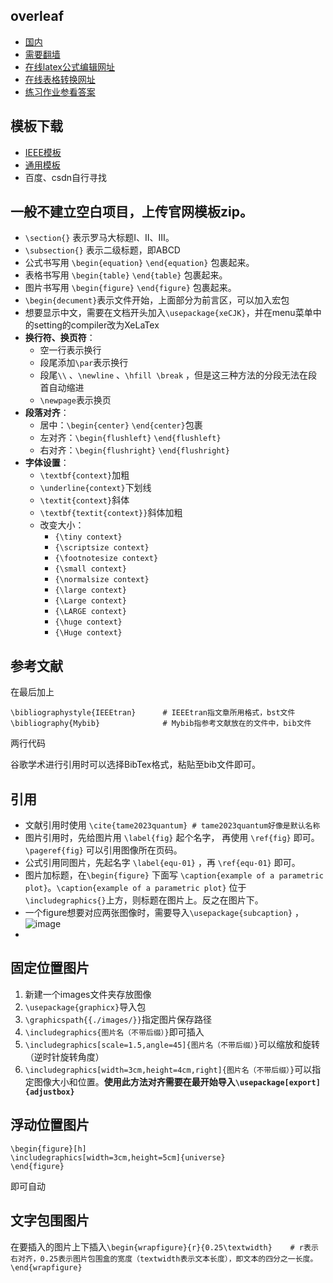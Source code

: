 ## overleaf
- [国内](cn.overleaf.com)
- [需要翻墙](www.overleaf.com)
- [在线latex公式编辑网址](latex.91maths.com)
- [在线表格转换网址](www.tablesgenerator.com)
- [练习作业参看答案](cn.overleaf.com/read/kttyzzzrsyjp)

## 模板下载
- [IEEE模板](http://www.ieee.org/publications_standards/publications/authors/author_templates.html)
- [通用模板](https://cn.overleaf.com/latex/templates)
- 百度、csdn自行寻找

## 一般不建立空白项目，上传官网模板zip。
- `\section{}` 表示罗马大标题Ⅰ、Ⅱ、Ⅲ。
- `\subsection{}` 表示二级标题，即ABCD
- 公式书写用 `\begin{equation}`  `\end{equation}` 包裹起来。
- 表格书写用 `\begin{table}`  `\end{table}` 包裹起来。
- 图片书写用 `\begin{figure}`  `\end{figure}` 包裹起来。
- `\begin{decument}`表示文件开始，上面部分为前言区，可以加入宏包
- 想要显示中文，需要在文档开头加入`\usepackage{xeCJK}`，并在menu菜单中的setting的compiler改为XeLaTex
- **换行符、换页符**：
  - 空一行表示换行
  - 段尾添加`\par`表示换行
  - 段尾`\\` 、`\newline` 、`\hfill \break` ，但是这三种方法的分段无法在段首自动缩进
  - `\newpage`表示换页
- **段落对齐**：
  - 居中：`\begin{center}` `\end{center}`包裹
  - 左对齐：`\begin{flushleft}` `\end{flushleft}`
  - 右对齐：`\begin{flushright}` `\end{flushright}`
- **字体设置**：
  - `\textbf{context}`加粗
  - `\underline{context}`下划线
  - `\textit{context}`斜体
  - `\textbf{textit{context}}`斜体加粗
  - 改变大小：
    - `{\tiny context}`
    - `{\scriptsize context}`
    - `{\footnotesize context}`
    - `{\small context}`
    - `{\normalsize context}`
    - `{\large context}`
    - `{\Large context}`
    - `{\LARGE context}`
    - `{\huge context}`
    - `{\Huge context}`

## 参考文献
在最后加上
```
\bibliographystyle{IEEEtran}      # IEEEtran指文章所用格式，bst文件
\bibliography{Mybib}              # Mybib指参考文献放在的文件中，bib文件
```
两行代码

谷歌学术进行引用时可以选择BibTex格式，粘贴至bib文件即可。

## 引用
- 文献引用时使用 `\cite{tame2023quantum} # tame2023quantum好像是默认名称`
- 图片引用时，先给图片用  `\label{fig}` 起个名字， 再使用 `\ref{fig}` 即可。`\pageref{fig}` 可以引用图像所在页码。
- 公式引用同图片，先起名字 `\label{equ-01}` ，再 `\ref{equ-01}` 即可。
- 图片加标题，在`\begin{figure}` 下面写 `\caption{example of a parametric plot}`。`\caption{example of a parametric plot}` 位于`\includegraphics{}`上方，则标题在图片上。反之在图片下。
- 一个figure想要对应两张图像时，需要导入`\usepackage{subcaption}` ，![image](https://github.com/user-attachments/assets/7e357c32-8f35-4ca9-ba36-5c626e1e8a57)
- 


## 固定位置图片
1. 新建一个images文件夹存放图像
2. `\usepackage{graphicx}`导入包
3. `\graphicspath{{./images/}}`指定图片保存路径
4. `\includegraphics{图片名（不带后缀）}`即可插入
5. `\includegraphics[scale=1.5,angle=45]{图片名（不带后缀）}`可以缩放和旋转（逆时针旋转角度）
6. `\includegraphics[width=3cm,height=4cm,right]{图片名（不带后缀）}`可以指定图像大小和位置。**使用此方法对齐需要在最开始导入`\usepackage[export]{adjustbox}`**

## 浮动位置图片
```
\begin{figure}[h]
\includegraphics[width=3cm,height=5cm]{universe}
\end{figure}
```
即可自动

## 文字包围图片
在要插入的图片上下插入`\begin{wrapfigure}{r}{0.25\textwidth}    # r表示右对齐，0.25表示图片包围盒的宽度（textwidth表示文本长度），即文本的四分之一长度。` `\end{wrapfigure}`
